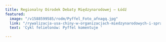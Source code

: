 ```yaml
---
title: Regionalny Ośrodek Debaty Międzynarodowej – Łódź
featured:
  image: "/v1588599585/rodm/Pyffel_Foto_afnagq.jpg"
  link: "/rywalizacja-usa-chiny-w-organizacjach-miedzynarodowych-i-sprawa-who/"
  text: 'Cykl felietonów: Pyffel komentuje '

---
```

